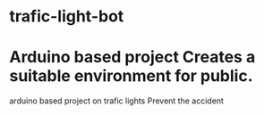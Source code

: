 # trafic-light-bot

Arduino based project
Creates a suitable environment for public.
=======
arduino based project on trafic lights
Prevent the accident
